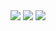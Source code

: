 
<img src="https://github-readme-stats.vercel.app/api/top-langs/?username=davidlongswe" />
<img src="https://hits.seeyoufarm.com/api/count/incr/badge.svg?url=https%3A%2F%2Fgithub.com%2Fdavidlongswe1212%2Fhit-counter" />
<a href="https://www.linkedin.com/in/david-elfving-long/"><img src="https://img.shields.io/badge/LinkedIn-0077B5?style=for-the-badge&logo=linkedin&logoColor=white"/> </a>


